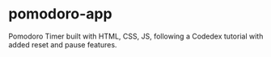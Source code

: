 # pomodoro-app
Pomodoro Timer built with HTML, CSS, JS, following a Codedex tutorial with added reset and pause features.

